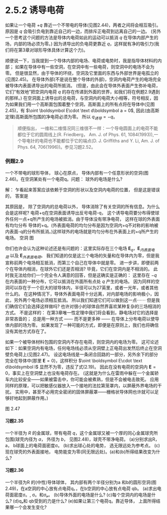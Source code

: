 # 2.5.2 诱导电荷

如果让一个电荷 $+q$ 靠近一个不带电的导体(见图2.44)，两者之间将会相互吸引。
原因是 $q$ 会吸引负电到靠近自己的一边，而排斥正电荷到远离自己的一边。
(另外一个思考这个问题的方法是导体内电荷如此的运动可以抵消 $q$ 在导体内部产生的场，内部的场必须为零。)
因为诱导出的负电荷更靠近 $q$，这样就有净的吸引力(我们将在第3章对球形导体具体计算这个力)。

顺便说一下，当我提到一个导体内部的电场、电荷或电势时，我是指导体材料的内部；
如果在导体中有一些空洞，在空洞中有一些电荷，则空洞中的电场不会为零。
但是很显然，由于导体的环绕，空洞及它里面的东西与外部世界是电孤立的(见图2.45)。
在导体外部(不是说在整个导体的外部)，空洞内电荷产生的电场完全被导体内表面诱导出的电荷所抵消。
(但是，由此会在导体外表面产生弥补电荷，它们“有效地”把空洞内电荷 $q$ 的存在传递到外面的世界，如我们将在例题2.9遇到的那样。)
在空洞面上诱导出的总电荷，与空洞内的电荷大小相等，符号相反，因为如果我们用一个高斯面包围着整个空洞，高斯面上的所有点将在导体中(见图2.45)，有 $\oint \boldsymbol E\cdot \text d\boldsymbol a = 0$, 因此(由高斯定理)高斯面所包围的净电荷必须为零。
所以 $q_{诱导} = -q$。

> 顺便指出， 一维和二维情况同三维很不一样：一个导电圆面上的电荷不能都位于它的圆周线上(R. Friedberg， Am. J. of Phys. 61, 1084(1993)),一个导电针的电荷也不能都位于它的端点(D. J. Griffiths and Y. Li, Am. J. of Phys. 64, 706(1996))。参见习题2.52。


### 例题2.9

一个不带电的球形导体， 球心在原点， 导体内部有一个任意形状的空洞(图2.46)。在空洞某处有一个电荷q。问题： 球外的电场是什么?

解：
乍看起来答案应该依赖于空洞的形状以及空洞内电荷的位置， 但是这是错误的， 答案是

其原因是， 除了空洞内的总电荷以外， 导体消除了有关空洞的所有信息。为什么会是这样呢? 电荷+q在空洞表面诱导出反号电荷-q， 这个诱导电荷要分布得使球外任何一点+q所产生的电场被抵消。由于导体没有带净电荷， 这样在球的外表面有均匀分布 导体的+q。(外表面电荷的均匀分布是因为空洞内+q不对称的影响被内表面-q的分布所抵消。)这样球外的电场就是均匀分布在外表面上的+q所产生的电场。
空洞
图

你们也许会认为这种论述还是有问题的：这里实际存在三个电场 $\bm E_q$，$\bm E_{内表面电荷}$ 以及 $\bm E_{外表面电荷}$。
我们知道的仅是这三个电场的矢量和在导体内为零，但是我宣称前两个电场相互抵消，而第三个自己在导体中就是零。
进一步讲，即便前两个在导体内相消，在球外它们还是否相消?
毕竟，它们在空洞内是不相消的。
此时我无法给你们一个完全令人满意的回答，但是这确实是正确的：
这里存在 $-q$ 在内表面的一种分布，它可以抵消在外面所有点处 $q$ 产生的电场。
因为同样的空洞可以存在于一个巨大的球导体内，半径可以为27英里，或者一光年，或者其他什么的。
在这种情况下，导体外表面电荷十分远离，对内部电场的影响极小，因此，另外两个电场必须相互抵消。
所以我们知道它们可以做到这一点⋯⋯
但是我们确信它们会选择这样做吗?
也许对很小的球体自然界喜欢某种复杂的三场相消的方式。
不是这样的：
在第3章唯一性定理中我们将会看到，静电场对它的选择是非常吝啬的；
总是用一种方式 —— 而不是更多种 —— 在导体上分布电荷以使导体内部的场为零。
如果发现了一种可能的方式，即便是在原则上，我们也将确信没有其他方式存在了。

如果一个被导体材料包围的空洞内不存在电荷，则空洞内的电场为零。
这可论述如下：如果空洞内有电场，任何电场线必须从空洞壁上正电荷出发然后终止在空洞壁负电荷上(见图2.47)。
设这电场线是一条闭合回路的一部分，另外余下的部分完全在导体中(那里 $\boldsymbol E =0$)，这样积分 $\oint \boldsymbol E\cdot \text d\boldsymbol l$ 显然不为零，违反了式(2.19)。
因此在没有电荷的空洞内 $\boldsymbol E=0$，事实上在空洞壁上也没有电荷存在。
(这就是为什么在雷雨中躲在一个金属轿车内比较安全——如果被雷击中，你可能会被煮熟，但是不会被电击致死。
应用同样的原理，可以把敏感仪器放入一个接地的法拉第笼罩内，以屏蔽外界电场的干扰。
实用中，甚至不必用完全密闭的固体屏蔽罩——栅格状导体网也许就可以足够好地起到屏蔽作用。)

图 2.47
#### 习题2.35

一个半径为 $R$ 的金属球，带有电荷 $q$，这个金属球又被一个厚的同心金属球壳所包围(球壳内径为 $a$， 外径为 $b$， 见图2.48)，球壳不带净电荷。
(a)分别求出R， a， b球面上的电荷面密度σ。
(b)求出球心处的电势， 选无限远处为参考点。
(c)现在球壳的外表面接地， 电势能变为零(同无限远处)。(a)和(b)所得结果改变为什么?

#### 习题2.36

一个半径为R 的(中性)导体球体， 其内部有两个半径分别为a 和b的圆形空洞(图2.49)，在a空洞的中心放有点电荷q。，在b空洞的中心放有点电荷 qb。
(a)求出电荷面密度σ。, σ。和σₚ。
(b)导体外面的电场是什么?
(c)每个空洞内的电场是什么?
(d)qₐ和 qb受到的力是什么?
(e)如果让第三个电荷q。靠近导体， 上面所得结果哪一个会发生变化?

